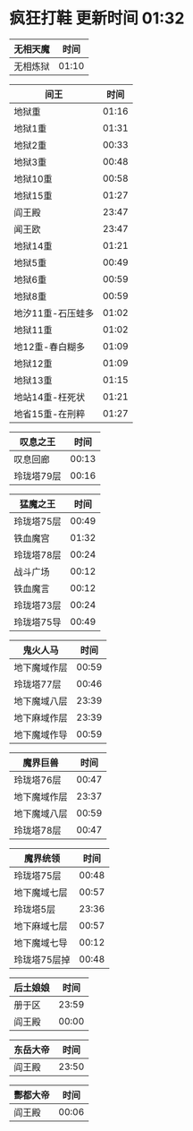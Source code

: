 # 疯狂打鞋 更新时间 01:32

| 无相天魔   | 时间    |
|--------|-------|
| 无相炼狱 | 01:10 |

| 间王   | 时间    |
|--------|-------|
| 地狱重 | 01:16 |
| 地狱1重 | 01:31 |
| 地狱2重 | 00:33 |
| 地狱3重 | 00:48 |
| 地狱10重 | 00:58 |
| 地狱15重 | 01:27 |
| 阎王殿 | 23:47 |
| 闻王欧 | 23:47 |
| 地狱14重 | 01:21 |
| 地狱5重 | 00:49 |
| 地狱6重 | 00:59 |
| 地狱8重 | 00:59 |
| 地汐11重-石压蛙多 | 01:02 |
| 地狱11重 | 01:02 |
| 地12重-春白糊多 | 01:09 |
| 地狱12重 | 01:09 |
| 地狱13重 | 01:15 |
| 地站14重-枉死状 | 01:21 |
| 地省15重-在刑粹 | 01:27 |

| 叹息之王   | 时间    |
|--------|-------|
| 叹息回廊 | 00:13 |
| 玲珑塔79层 | 00:16 |

| 猛魔之王   | 时间    |
|--------|-------|
| 玲珑塔75层 | 00:49 |
| 铁血魔宫 | 01:32 |
| 玲珑塔78层 | 00:24 |
| 战斗广场 | 00:12 |
| 铁血魔言 | 00:12 |
| 玲珑塔73层 | 00:24 |
| 玲珑塔75导 | 00:49 |

| 鬼火人马   | 时间    |
|--------|-------|
| 地下魔域作层 | 00:59 |
| 玲珑塔77层 | 00:46 |
| 地下魔域八层 | 23:39 |
| 地下麻域作层 | 23:39 |
| 地下魔域作导 | 00:59 |

| 魔界巨兽   | 时间    |
|--------|-------|
| 玲珑塔76层 | 00:47 |
| 地下魔域作层 | 23:37 |
| 地下魔域八层 | 00:59 |
| 玲珑塔78层 | 00:47 |

| 魔界统领   | 时间    |
|--------|-------|
| 玲珑塔75层 | 00:48 |
| 地下魔域七层 | 00:57 |
| 玲珑塔5层 | 23:36 |
| 地下麻域七层 | 00:57 |
| 地下魔域七导 | 00:12 |
| 玲珑塔75层掉 | 00:48 |

| 后土娘娘   | 时间    |
|--------|-------|
| 册于区 | 23:59 |
| 阎王殿 | 00:00 |

| 东岳大帝   | 时间    |
|--------|-------|
| 阎王殿 | 23:50 |

| 酆都大帝   | 时间    |
|--------|-------|
| 阎王殿 | 00:06 |